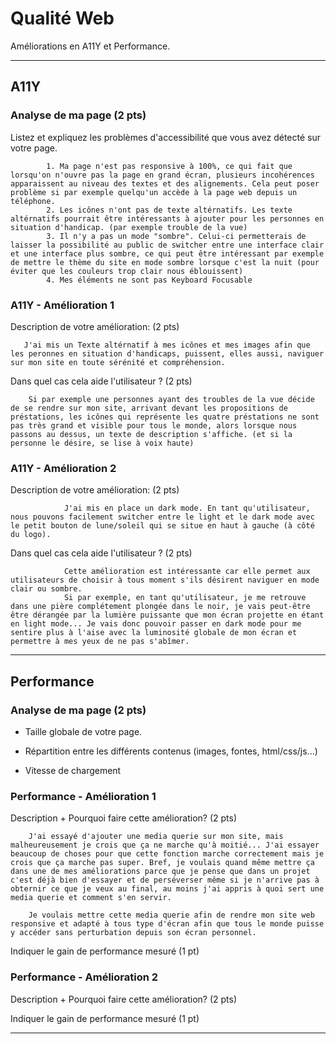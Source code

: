 # Qualité Web

Améliorations en A11Y et Performance.

---

## A11Y

### Analyse de ma page (2 pts)

Listez et expliquez les problèmes d'accessibilité que vous avez détecté sur votre page.

            1. Ma page n'est pas responsive à 100%, ce qui fait que lorsqu'on n'ouvre pas la page en grand écran, plusieurs incohérences apparaissent au niveau des textes et des alignements. Cela peut poser problème si par exemple quelqu'un accède à la page web depuis un téléphone.
            2. Les icônes n'ont pas de texte altérnatifs. Les texte altérnatifs pourrait être intéressants à ajouter pour les personnes en situation d'handicap. (par exemple trouble de la vue)
            3. Il n'y a pas un mode "sombre". Celui-ci permetterais de laisser la possibilité au public de switcher entre une interface clair et une interface plus sombre, ce qui peut être intéressant par exemple de mettre le thème du site en mode sombre lorsque c'est la nuit (pour éviter que les couleurs trop clair nous éblouissent)
            4. Mes éléments ne sont pas Keyboard Focusable

### A11Y - Amélioration 1

Description de votre amélioration: (2 pts)

       J'ai mis un Texte altérnatif à mes icônes et mes images afin que les peronnes en situation d'handicaps, puissent, elles aussi, naviguer sur mon site en toute sérénité et compréhension.

Dans quel cas cela aide l'utilisateur ? (2 pts)

        Si par exemple une personnes ayant des troubles de la vue décide de se rendre sur mon site, arrivant devant les propositions de préstations, les icônes qui représente les quatre préstations ne sont pas très grand et visible pour tous le monde, alors lorsque nous passons au dessus, un texte de description s'affiche. (et si la personne le désire, se lise à voix haute)

### A11Y - Amélioration 2

Description de votre amélioration: (2 pts)

                J'ai mis en place un dark mode. En tant qu'utilisateur, nous pouvons facilement switcher entre le light et le dark mode avec le petit bouton de lune/soleil qui se situe en haut à gauche (à côté du logo).

Dans quel cas cela aide l'utilisateur ? (2 pts)

                Cette amélioration est intéressante car elle permet aux utilisateurs de choisir à tous moment s'ils désirent naviguer en mode clair ou sombre. 
                Si par exemple, en tant qu'utilisateur, je me retrouve dans une pière complétement plongée dans le noir, je vais peut-être être dérangée par la lumière puissante que mon écran projette en étant en light mode... Je vais donc pouvoir passer en dark mode pour me sentire plus à l'aise avec la luminosité globale de mon écran et permettre à mes yeux de ne pas s'abîmer.
---

## Performance

### Analyse de ma page (2 pts)

- Taille globale de votre page.

- Répartition entre les différents contenus (images, fontes, html/css/js...)

- Vitesse de chargement

### Performance - Amélioration 1

Description + Pourquoi faire cette amélioration? (2 pts)

        J'ai essayé d'ajouter une media querie sur mon site, mais malheureusement je crois que ça ne marche qu'à moitié... J'ai essayer beaucoup de choses pour que cette fonction marche correctement mais je crois que ça marche pas super. Bref, je voulais quand même mettre ça dans une de mes améliorations parce que je pense que dans un projet c'est déjà bien d'essayer et de perséverser même si je n'arrive pas à obternir ce que je veux au final, au moins j'ai appris à quoi sert une media querie et comment s'en servir.

        Je voulais mettre cette media querie afin de rendre mon site web responsive et adapté à tous type d'écran afin que tous le monde puisse y accéder sans perturbation depuis son écran personnel.


Indiquer le gain de performance mesuré (1 pt)

### Performance - Amélioration 2

Description + Pourquoi faire cette amélioration? (2 pts)





Indiquer le gain de performance mesuré (1 pt)

---